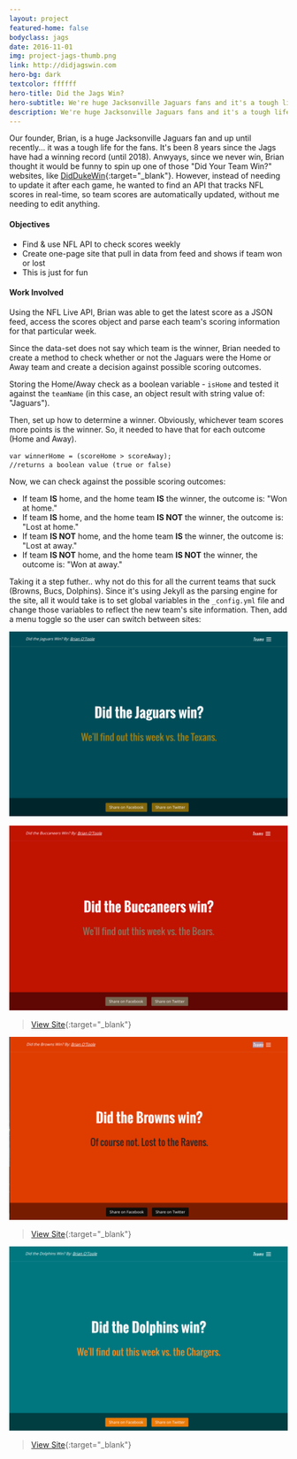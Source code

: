 ```yaml
---
layout: project
featured-home: false
bodyclass: jags
date: 2016-11-01
img: project-jags-thumb.png
link: http://didjagswin.com
hero-bg: dark
textcolor: ffffff
hero-title: Did the Jags Win?
hero-subtitle: We're huge Jacksonville Jaguars fans and it's a tough life for us fans. It's been 8 years since the Jags have had a winning record. Since the Jags never win, we thought it would be fun/funny to spin up one of those joke websites, "Did Your Team Win?  
description: We're huge Jacksonville Jaguars fans and it's a tough life for us fans. It's been 8 years since the Jags have had a winning record. Since the Jags never win, we thought it would be fun/funny to spin up one of those joke websites, "Did Your Team Win?
---
```


Our founder, Brian, is a huge Jacksonville Jaguars fan and up until recently... it was a tough life for the fans. It's been 8 years since the Jags have had a winning record (until 2018). Anwyays, since we never win, Brian thought it would be funny to spin up one of those "Did Your Team Win?" websites, like [DidDukeWin](https://www.diddukewin.com/){:target="\_blank"}. However, instead of needing to update it after each game, he wanted to find an API that tracks NFL scores in real-time, so team scores are automatically updated, without me needing to edit anything.

#### Objectives

- Find & use NFL API to check scores weekly
- Create one-page site that pull in data from feed and shows if team won or lost
- This is just for fun

#### Work Involved

Using the NFL Live API, Brian was able to get the latest score as a JSON feed, access the scores object and parse each team's scoring information for that particular week.

Since the data-set does not say which team is the winner, Brian needed to create a method to check whether or not the Jaguars were the Home or Away team and create a decision against possible scoring outcomes.

Storing the Home/Away check as a boolean variable - `isHome` and tested it against the `teamName` (in this case, an object result with string value of: "Jaguars").

Then, set up how to determine a winner. Obviously, whichever team scores more points is the winner. So, it needed to have that for each outcome (Home and Away).

```
var winnerHome = (scoreHome > scoreAway);
//returns a boolean value (true or false)
```

Now, we can check against the possible scoring outcomes:

- If team **IS** home, and the home team **IS** the winner, the outcome is: "Won at home."
- If team **IS** home, and the home team **IS NOT** the winner, the outcome is: "Lost at home."
- If team **IS NOT** home, and the home team **IS** the winner, the outcome is: "Lost at away."
- If team **IS NOT** home, and the home team **IS NOT** the winner, the outcome is: "Won at away."

Taking it a step futher.. why not do this for all the current teams that suck (Browns, Bucs, Dolphins). Since it's using Jekyll as the parsing engine for the site, all it would take is to set global variables in the `_config.yml` file and change those variables to reflect the new team's site information. Then, add a menu toggle so the user can switch between sites:

![didjagswin homepage image](/assets/images/project-didjagswin-home.png)

![didjagswin homepage image](/assets/images/project-didjagswin-bucs.png)

> [View Site](http://didbucswin.com/){:target="\_blank"}

![didjagswin homepage image](/assets/images/project-didjagswin-browns.png)

> [View Site](http://didbrownswin.com/){:target="\_blank"}

![didjagswin homepage image](/assets/images/project-didjagswin-phins.png)

> [View Site](http://didphinswin.com/){:target="\_blank"}
